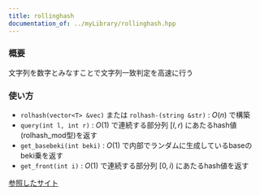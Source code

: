 ```yaml
---
title: rollinghash
documentation_of: ../myLibrary/rollinghash.hpp
---
```


### 概要
文字列を数字とみなすことで文字列一致判定を高速に行う

### 使い方
- `rolhash(vector<T> &vec)` または `rolhash-(string &str)` : $O(n)$ で構築  
- `query(int l, int r)` :  $O(1)$ で連続する部分列 $[l, r)$ にあたるhash値(rolhash_mod型)を返す  
- `get_basebeki(int beki)` : $O(1)$ で内部でランダムに生成しているbaseのbeki乗を返す  
- `get_front(int i)` : $O(1)$ で連続する部分列 $[0, i)$ にあたるhash値を返す

[参照したサイト](https://qiita.com/keymoon/items/11fac5627672a6d6a9f6)